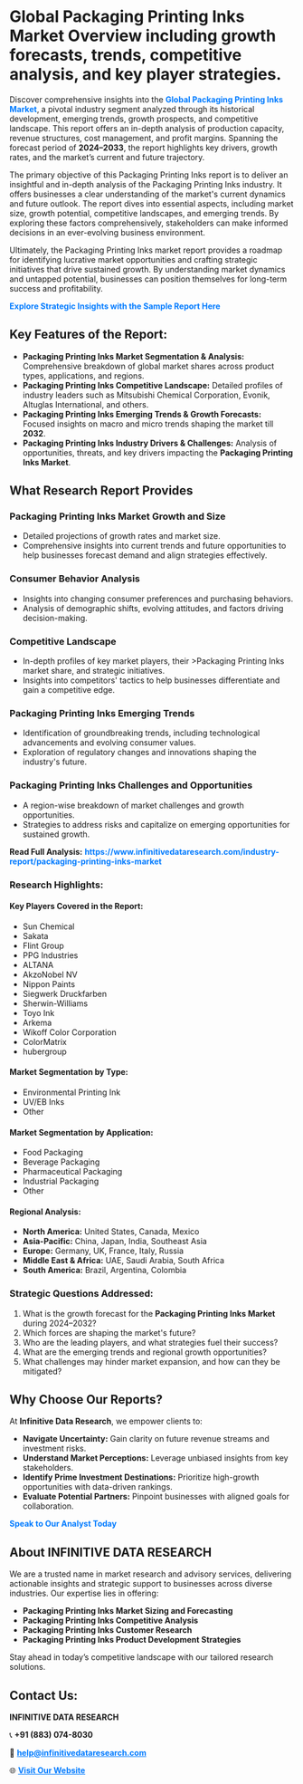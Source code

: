 <h1>Global Packaging Printing Inks Market Overview including growth forecasts, trends, competitive analysis, and key player strategies.</h1>
<p>
Discover comprehensive insights into the 
<a href="https://www.infinitivedataresearch.com/industry-report/packaging-printing-inks-market" rel="dofollow" style="color: #007BFF; text-decoration: none;"><strong>Global Packaging Printing Inks Market</strong></a>, a pivotal industry segment analyzed through its historical development, emerging trends, growth prospects, and competitive landscape. This report offers an in-depth analysis of production capacity, revenue structures, cost management, and profit margins. Spanning the forecast period of <strong>2024–2033</strong>, the report highlights key drivers, growth rates, and the market’s current and future trajectory.
</p>
<p>
The primary objective of this Packaging Printing Inks report is to deliver an insightful and in-depth analysis of the Packaging Printing Inks industry. It offers businesses a clear understanding of the market's current dynamics and future outlook. The report dives into essential aspects, including market size, growth potential, competitive landscapes, and emerging trends. By exploring these factors comprehensively, stakeholders can make informed decisions in an ever-evolving business environment.
</p>
<p>
Ultimately, the Packaging Printing Inks market report provides a roadmap for identifying lucrative market opportunities and crafting strategic initiatives that drive sustained growth. By understanding market dynamics and untapped potential, businesses can position themselves for long-term success and profitability.
</p>
<p>
<a href="https://www.infinitivedataresearch.com/request-sample/reportId=105314" style="color: #007BFF; text-decoration: none;"><strong>Explore Strategic Insights with the Sample Report Here</strong></a>
</p>

<h2>Key Features of the Report:</h2>
<ul>
<li><strong>Packaging Printing Inks Market Segmentation & Analysis:</strong> Comprehensive breakdown of global market shares across product types, applications, and regions.</li>
<li><strong>Packaging Printing Inks Competitive Landscape:</strong> Detailed profiles of industry leaders such as Mitsubishi Chemical Corporation, Evonik, Altuglas International, and others.</li>
<li><strong>Packaging Printing Inks Emerging Trends & Growth Forecasts:</strong> Focused insights on macro and micro trends shaping the market till <strong>2032</strong>.</li>
<li><strong>Packaging Printing Inks Industry Drivers & Challenges:</strong> Analysis of opportunities, threats, and key drivers impacting the <strong>Packaging Printing Inks Market</strong>.</li>
</ul>

<h2>What Research Report Provides</h2>
<h3>Packaging Printing Inks Market Growth and Size</h3>
<ul>
<li>Detailed projections of growth rates and market size.</li>
<li>Comprehensive insights into current trends and future opportunities to help businesses forecast demand and align strategies effectively.</li>
</ul>

<h3>Consumer Behavior Analysis</h3>
<ul>
<li>Insights into changing consumer preferences and purchasing behaviors.</li>
<li>Analysis of demographic shifts, evolving attitudes, and factors driving decision-making.</li>
</ul>

<h3>Competitive Landscape</h3>
<ul>
<li>In-depth profiles of key market players, their >Packaging Printing Inks market share, and strategic initiatives.</li>
<li>Insights into competitors' tactics to help businesses differentiate and gain a competitive edge.</li>
</ul>

<h3>Packaging Printing Inks Emerging Trends</h3>
<ul>
<li>Identification of groundbreaking trends, including technological advancements and evolving consumer values.</li>
<li>Exploration of regulatory changes and innovations shaping the industry's future.</li>
</ul>

<h3>Packaging Printing Inks Challenges and Opportunities</h3>
<ul>
<li>A region-wise breakdown of market challenges and growth opportunities.</li>
<li>Strategies to address risks and capitalize on emerging opportunities for sustained growth.</li>
</ul>
<p><strong>Read Full Analysis:</strong> <a href="https://www.infinitivedataresearch.com/industry-report/packaging-printing-inks-market" rel="dofollow" style="color: #007BFF; text-decoration: none;"><strong>https://www.infinitivedataresearch.com/industry-report/packaging-printing-inks-market</strong></a></p>
<h3>Research Highlights:</h3>
<h4>Key Players Covered in the Report:</h4>
<ul><li>Sun Chemical</li><li>Sakata</li><li>Flint Group</li><li>PPG Industries</li><li>ALTANA</li><li>AkzoNobel NV</li><li>Nippon Paints</li><li>Siegwerk Druckfarben</li><li>Sherwin-Williams</li><li>Toyo Ink</li><li>Arkema</li><li>Wikoff Color Corporation</li><li>ColorMatrix</li><li>hubergroup</li></ul>
<h4>Market Segmentation by Type:</h4>
<ul><li>Environmental Printing Ink</li><li>UV/EB Inks</li><li>Other</li></ul>
<h4>Market Segmentation by Application:</h4>
<ul><li>Food Packaging</li><li>Beverage Packaging</li><li>Pharmaceutical Packaging</li><li>Industrial Packaging</li><li>Other</li></ul>

<h4>Regional Analysis:</h4>
<ul>
<li><strong>North America:</strong> United States, Canada, Mexico</li>
<li><strong>Asia-Pacific:</strong> China, Japan, India, Southeast Asia</li>
<li><strong>Europe:</strong> Germany, UK, France, Italy, Russia</li>
<li><strong>Middle East & Africa:</strong> UAE, Saudi Arabia, South Africa</li>
<li><strong>South America:</strong> Brazil, Argentina, Colombia</li>
</ul>

<h3>Strategic Questions Addressed:</h3>
<ol>
<li>What is the growth forecast for the <strong>Packaging Printing Inks Market</strong> during 2024–2032?</li>
<li>Which forces are shaping the market's future?</li>
<li>Who are the leading players, and what strategies fuel their success?</li>
<li>What are the emerging trends and regional growth opportunities?</li>
<li>What challenges may hinder market expansion, and how can they be mitigated?</li>
</ol>

<h2>Why Choose Our Reports?</h2>
<p>At <strong>Infinitive Data Research</strong>, we empower clients to:</p>
<ul>
<li><strong>Navigate Uncertainty:</strong> Gain clarity on future revenue streams and investment risks.</li>
<li><strong>Understand Market Perceptions:</strong> Leverage unbiased insights from key stakeholders.</li>
<li><strong>Identify Prime Investment Destinations:</strong> Prioritize high-growth opportunities with data-driven rankings.</li>
<li><strong>Evaluate Potential Partners:</strong> Pinpoint businesses with aligned goals for collaboration.</li>
</ul>
<p><a href="https://www.infinitivedataresearch.com/industry-report/packaging-printing-inks-market" rel="dofollow" style="color: #007BFF; text-decoration: none;"><strong>Speak to Our Analyst Today</strong></a></p>

<h2>About INFINITIVE DATA RESEARCH</h2>
<p>We are a trusted name in market research and advisory services, delivering actionable insights and strategic support to businesses across diverse industries. Our expertise lies in offering:</p>
<ul>
<li><strong>Packaging Printing Inks Market Sizing and Forecasting</strong></li>
<li><strong>Packaging Printing Inks Competitive Analysis</strong></li>
<li><strong>Packaging Printing Inks Customer Research</strong></li>
<li><strong>Packaging Printing Inks Product Development Strategies</strong></li>
</ul>
<p>Stay ahead in today’s competitive landscape with our tailored research solutions.</p>

<h2>Contact Us:</h2>
<p><strong>INFINITIVE DATA RESEARCH</strong></p>
<p>📞 <strong>+91 (883) 074-8030</strong></p>
<p>📧 <strong><a href="mailto:help@infinitivedataresearch.com" style="color: #007BFF;">help@infinitivedataresearch.com</a></strong></p>
<p>🌐 <strong><a href="https://www.infinitivedataresearch.com" rel="dofollow" style="color: #007BFF;">Visit Our Website</a></strong></p>